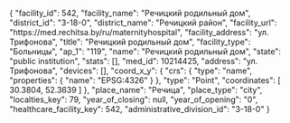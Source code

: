 {
    "facility_id": 542,
    "facility_name": "Речицкий родильный дом",
    "district_id": "3-18-0",
    "district_name": "Речицкий район",
    "facility_url": "https:\/\/med.rechitsa.by\/ru\/maternityhospital",
    "facility_address": "ул. Трифонова",
    "title": "Речицкий родильный дом",
    "facility_type": "Больницы",
    "ap_1": "119",
    "name": "Речицкий родильный дом",
    "state": "public institution",
    "stats": [],
    "med_id": 10214425,
    "address": "ул. Трифонова",
    "devices": [],
    "coord_x_y": {
        "crs": {
            "type": "name",
            "properties": {
                "name": "EPSG:4326"
            }
        },
        "type": "Point",
        "coordinates": [
            30.3804,
            52.3639
        ]
    },
    "place_name": "Речица",
    "place_type": "city",
    "localties_key": 79,
    "year_of_closing": null,
    "year_of_opening": "0",
    "healthcare_facility_key": 542,
    "administrative_division_id": "3-18-0"
}